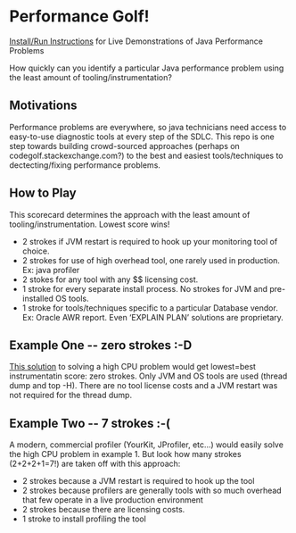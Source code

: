 # Performance Golf!
[Install/Run Instructions](https://github.com/eostermueller/perfSandbox/wiki/Install-and-Run) for Live Demonstrations of Java Performance Problems

How quickly can you identify a particular Java performance problem using the least amount of tooling/instrumentation?

## Motivations
Performance problems are everywhere, so java technicians need access to easy-to-use diagnostic tools at every step of the SDLC.  This repo is one step towards building crowd-sourced approaches (perhaps on codegolf.stackexchange.com?) to the best and easiest tools/techniques to dectecting/fixing performance problems.

## How to Play
This scorecard determines the approach with the least amount of tooling/instrumentation.  Lowest score wins!  

* 2 strokes if JVM restart is required to hook up your monitoring tool of choice.
* 2 strokes for use of high overhead tool, one rarely used in production.  Ex:  java profiler
* 2 stokes for any tool with any $$ licensing cost.
* 1 stroke for every separate install process. No strokes for JVM and pre-installed OS tools. 
* 1 stroke for tools/techniques specific to a particular Database vendor.  Ex: Oracle AWR report.  Even ‘EXPLAIN PLAN’ solutions are proprietary.

## Example One -- zero strokes :-D

[This solution](http://www.nurkiewicz.com/2012/08/which-java-thread-consumes-my-cpu.html) to solving a high CPU problem would get lowest=best instrumentatin score:  zero strokes.  Only JVM and OS tools are used (thread dump and top -H).  There are no tool license costs and a JVM restart was not required for the thread dump.

## Example Two -- 7 strokes :-(
A modern, commercial profiler (YourKit, JProfiler, etc...) would easily solve the high CPU problem in example 1.  But look how many strokes (2+2+2+1=7!) are taken off with this approach:
  * 2 strokes because a JVM restart is required to hook up the tool
  * 2 strokes because profilers are generally tools with so much overhead that few operate in a live production environment
  * 2 strokes because there are licensing costs.
  * 1 stroke to install profiling the tool
